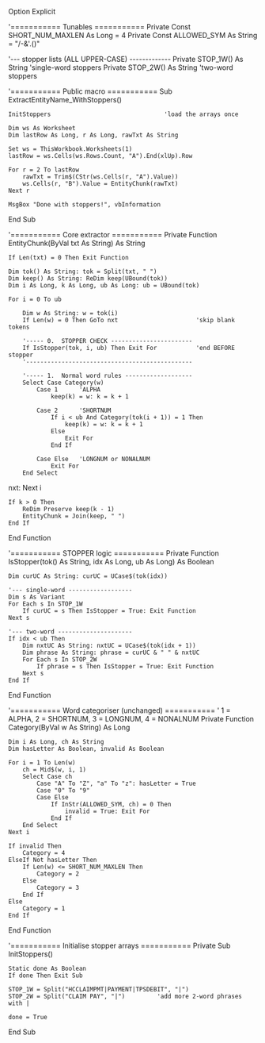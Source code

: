
Option Explicit

'=========== Tunables ===========
Private Const SHORT_NUM_MAXLEN As Long = 4
Private Const ALLOWED_SYM      As String = "/-&'.()"

'--- stopper lists (ALL UPPER-CASE) -------------
Private STOP_1W() As String      'single-word stoppers
Private STOP_2W() As String      'two-word  stoppers

'=========== Public macro ===========
Sub ExtractEntityName_WithStoppers()

    InitStoppers                                'load the arrays once

    Dim ws As Worksheet
    Dim lastRow As Long, r As Long, rawTxt As String

    Set ws = ThisWorkbook.Worksheets(1)
    lastRow = ws.Cells(ws.Rows.Count, "A").End(xlUp).Row

    For r = 2 To lastRow
        rawTxt = Trim$(CStr(ws.Cells(r, "A").Value))
        ws.Cells(r, "B").Value = EntityChunk(rawTxt)
    Next r

    MsgBox "Done with stoppers!", vbInformation
End Sub


'=========== Core extractor ===========
Private Function EntityChunk(ByVal txt As String) As String

    If Len(txt) = 0 Then Exit Function

    Dim tok() As String: tok = Split(txt, " ")
    Dim keep() As String: ReDim keep(UBound(tok))
    Dim i As Long, k As Long, ub As Long: ub = UBound(tok)

    For i = 0 To ub

        Dim w As String: w = tok(i)
        If Len(w) = 0 Then GoTo nxt                      'skip blank tokens

        '----- 0.  STOPPER CHECK -----------------------
        If IsStopper(tok, i, ub) Then Exit For           'end BEFORE stopper
        '-----------------------------------------------

        '----- 1.  Normal word rules -------------------
        Select Case Category(w)
            Case 1      'ALPHA
                keep(k) = w: k = k + 1

            Case 2      'SHORTNUM
                If i < ub And Category(tok(i + 1)) = 1 Then
                    keep(k) = w: k = k + 1
                Else
                    Exit For
                End If

            Case Else   'LONGNUM or NONALNUM
                Exit For
        End Select
nxt:
    Next i

    If k > 0 Then
        ReDim Preserve keep(k - 1)
        EntityChunk = Join(keep, " ")
    End If
End Function


'=========== STOPPER logic ===========
Private Function IsStopper(tok() As String, idx As Long, ub As Long) As Boolean

    Dim curUC As String: curUC = UCase$(tok(idx))

    '--- single-word ------------------
    Dim s As Variant
    For Each s In STOP_1W
        If curUC = s Then IsStopper = True: Exit Function
    Next s

    '--- two-word ---------------------
    If idx < ub Then
        Dim nxtUC As String: nxtUC = UCase$(tok(idx + 1))
        Dim phrase As String: phrase = curUC & " " & nxtUC
        For Each s In STOP_2W
            If phrase = s Then IsStopper = True: Exit Function
        Next s
    End If
End Function


'=========== Word categoriser (unchanged) ===========
'  1 = ALPHA, 2 = SHORTNUM, 3 = LONGNUM, 4 = NONALNUM
Private Function Category(ByVal w As String) As Long

    Dim i As Long, ch As String
    Dim hasLetter As Boolean, invalid As Boolean

    For i = 1 To Len(w)
        ch = Mid$(w, i, 1)
        Select Case ch
            Case "A" To "Z", "a" To "z": hasLetter = True
            Case "0" To "9"
            Case Else
                If InStr(ALLOWED_SYM, ch) = 0 Then
                    invalid = True: Exit For
                End If
        End Select
    Next i

    If invalid Then
        Category = 4
    ElseIf Not hasLetter Then
        If Len(w) <= SHORT_NUM_MAXLEN Then
            Category = 2
        Else
            Category = 3
        End If
    Else
        Category = 1
    End If
End Function


'=========== Initialise stopper arrays ===========
Private Sub InitStoppers()

    Static done As Boolean
    If done Then Exit Sub

    STOP_1W = Split("HCCLAIMPMT|PAYMENT|TPSDEBIT", "|")
    STOP_2W = Split("CLAIM PAY", "|")         'add more 2-word phrases with |

    done = True
End Sub
